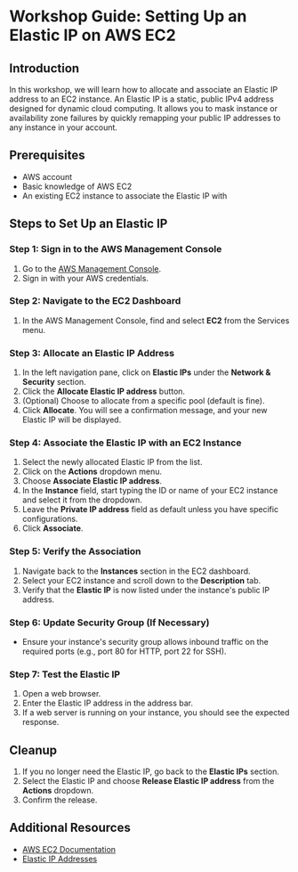 # Workshop Guide: Setting Up an Elastic IP on AWS EC2

## Introduction
In this workshop, we will learn how to allocate and associate an Elastic IP address to an EC2 instance. An Elastic IP is a static, public IPv4 address designed for dynamic cloud computing. It allows you to mask instance or availability zone failures by quickly remapping your public IP addresses to any instance in your account.

## Prerequisites
- AWS account
- Basic knowledge of AWS EC2
- An existing EC2 instance to associate the Elastic IP with

## Steps to Set Up an Elastic IP

### Step 1: Sign in to the AWS Management Console
1. Go to the [AWS Management Console](https://aws.amazon.com/console/).
2. Sign in with your AWS credentials.

### Step 2: Navigate to the EC2 Dashboard
1. In the AWS Management Console, find and select **EC2** from the Services menu.

### Step 3: Allocate an Elastic IP Address
1. In the left navigation pane, click on **Elastic IPs** under the **Network & Security** section.
2. Click the **Allocate Elastic IP address** button.
3. (Optional) Choose to allocate from a specific pool (default is fine).
4. Click **Allocate**. You will see a confirmation message, and your new Elastic IP will be displayed.

### Step 4: Associate the Elastic IP with an EC2 Instance
1. Select the newly allocated Elastic IP from the list.
2. Click on the **Actions** dropdown menu.
3. Choose **Associate Elastic IP address**.
4. In the **Instance** field, start typing the ID or name of your EC2 instance and select it from the dropdown.
5. Leave the **Private IP address** field as default unless you have specific configurations.
6. Click **Associate**.

### Step 5: Verify the Association
1. Navigate back to the **Instances** section in the EC2 dashboard.
2. Select your EC2 instance and scroll down to the **Description** tab.
3. Verify that the **Elastic IP** is now listed under the instance's public IP address.

### Step 6: Update Security Group (If Necessary)
- Ensure your instance's security group allows inbound traffic on the required ports (e.g., port 80 for HTTP, port 22 for SSH).
  
### Step 7: Test the Elastic IP
1. Open a web browser.
2. Enter the Elastic IP address in the address bar.
3. If a web server is running on your instance, you should see the expected response.

## Cleanup
1. If you no longer need the Elastic IP, go back to the **Elastic IPs** section.
2. Select the Elastic IP and choose **Release Elastic IP address** from the **Actions** dropdown.
3. Confirm the release.

## Additional Resources
- [AWS EC2 Documentation](https://docs.aws.amazon.com/ec2/index.html)
- [Elastic IP Addresses](https://docs.aws.amazon.com/AWSEC2/latest/UserGuide/elastic-ip-addresses-eip.html)



